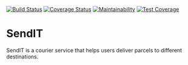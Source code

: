 [![Build Status](https://travis-ci.com/EfeAgare/SendIT.svg?branch=develop)](https://travis-ci.com/EfeAgare/SendIT)
[![Coverage Status](https://coveralls.io/repos/github/EfeAgare/SendIT/badge.svg?branch=develop)](https://coveralls.io/github/EfeAgare/SendIT?branch=develop)
[![Maintainability](https://api.codeclimate.com/v1/badges/8cfea949850e7e1e820d/maintainability)](https://codeclimate.com/github/EfeAgare/SendIT/maintainability)
[![Test Coverage](https://api.codeclimate.com/v1/badges/8cfea949850e7e1e820d/test_coverage)](https://codeclimate.com/github/EfeAgare/SendIT/test_coverage)
# SendIT
SendIT is a courier service that helps users deliver parcels to different destinations.
